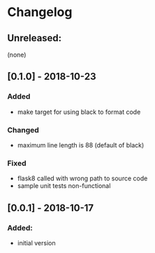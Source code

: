 # Changelog

## Unreleased:

(none)

## [0.1.0] - 2018-10-23

### Added
- make target for using black to format code

### Changed
- maximum line length is 88 (default of black)

### Fixed
- flask8 called with wrong path to source code
- sample unit tests non-functional

## [0.0.1] - 2018-10-17

### Added:
- initial version

